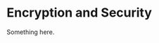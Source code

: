 [title]: # (Encryption and Security)
[tags]: # (XXX)
[priority]: # (60)

# Encryption and Security
Something here.
